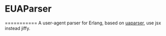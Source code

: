 # EUAParser
===========
A user-agent parser for Erlang, based on [uaparser](https://github.com/chitika/uaparser), use jsx instead jiffy.
